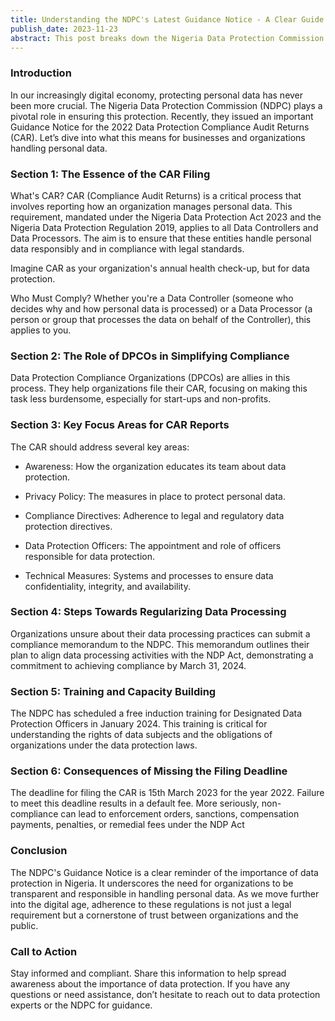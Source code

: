 ```yaml
---
title: Understanding the NDPC's Latest Guidance Notice - A Clear Guide for Businesses
publish_date: 2023-11-23 
abstract: This post breaks down the Nigeria Data Protection Commission's (NDPC) recent Guidance Notice, aimed at helping businesses understand and comply with the 2022 Data Protection Compliance Audit Returns. We'll simplify the legal jargon, explain what this means for your business, and provide practical tips to navigate these new data protection regulations easily.
---
```


### Introduction

In our increasingly digital economy, protecting personal data has never been more crucial. The Nigeria Data Protection Commission (NDPC) plays a pivotal role in ensuring this protection. Recently, they issued an important Guidance Notice for the 2022 Data Protection Compliance Audit Returns (CAR). Let’s dive into what this means for businesses and organizations handling personal data.

### Section 1: The Essence of the CAR Filing

What's CAR?
CAR (Compliance Audit Returns) is a critical process that involves reporting how an organization manages personal data. This requirement, mandated under the Nigeria Data Protection Act 2023 and the Nigeria Data Protection Regulation 2019, applies to all Data Controllers and Data Processors. The aim is to ensure that these entities handle personal data responsibly and in compliance with legal standards.

Imagine CAR as your organization's annual health check-up, but for data protection.

Who Must Comply?
Whether you're a Data Controller (someone who decides why and how personal data is processed) or a Data Processor (a person or group that processes the data on behalf of the Controller), this applies to you.

### Section 2: The Role of DPCOs in Simplifying Compliance

Data Protection Compliance Organizations (DPCOs) are allies in this process. They help organizations file their CAR, focusing on making this task less burdensome, especially for start-ups and non-profits.

### Section 3: Key Focus Areas for CAR Reports

The CAR should address several key areas:

- Awareness: How the organization educates its team about data protection.

- Privacy Policy: The measures in place to protect personal data.

- Compliance Directives: Adherence to legal and regulatory data protection directives.

- Data Protection Officers: The appointment and role of officers responsible for data protection.

- Technical Measures: Systems and processes to ensure data confidentiality, integrity, and availability.


### Section 4: Steps Towards Regularizing Data Processing

Organizations unsure about their data processing practices can submit a compliance memorandum to the NDPC. This memorandum outlines their plan to align data processing activities with the NDP Act, demonstrating a commitment to achieving compliance by March 31, 2024.

### Section 5: Training and Capacity Building

The NDPC has scheduled a free induction training for Designated Data Protection Officers in January 2024. This training is critical for understanding the rights of data subjects and the obligations of organizations under the data protection laws.

### Section 6: Consequences of Missing the Filing Deadline

The deadline for filing the CAR is 15th March 2023 for the year 2022. Failure to meet this deadline results in a default fee. More seriously, non-compliance can lead to enforcement orders, sanctions, compensation payments, penalties, or remedial fees under the NDP Act

### Conclusion

The NDPC's Guidance Notice is a clear reminder of the importance of data protection in Nigeria. It underscores the need for organizations to be transparent and responsible in handling personal data. As we move further into the digital age, adherence to these regulations is not just a legal requirement but a cornerstone of trust between organizations and the public.

### Call to Action

Stay informed and compliant. Share this information to help spread awareness about the importance of data protection. If you have any questions or need assistance, don’t hesitate to reach out to data protection experts or the NDPC for guidance.
